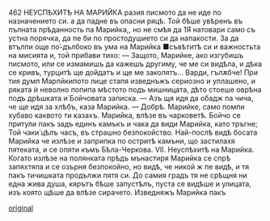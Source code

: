 ﻿462
НЕУСПѢХИТѢ НА МАРИЙКА
разия писмото да не иде по назначението си. а да падне въ опасни ряцѣ. Той бѣше увѣренъ въ пълната прѣданность па Марийка,, но не смѣя да 1Я натовари само съ устна порячка, да пе би по простодушието си да напакости.
За да втълпи още по́-дълбоко въ ума на Марийка ■съвѣтитѣ си и важностьта на мисията и, той прибави тихо:
— Защото, Марийке, ако изгубишъ писмото, или се измамишъ да кажешъ другиму, че ме си видѣла, и дѣка се кривъ, турцитѣ ще дойдатъ и ще ме заколятъ... Варди, гълѫбче!
При тия думп Марпйкипото лице стапя изведнъжъ сериозно и уплашено, и ряката ѝ неволно попипа мѣстото подъ мишницата, дѣто стоеше оврѣна подъ дрѣшката и́ Бойчовата записка.
— Азъ щя идя да обадж па чича, че ще идя за хлѣбъ, каза Марийка.
— Добрѣ. Марийке, само помпи хубаво каквото ти казахъ.
Марийка, влѣзе въ чарковетѣ.
Бойчо се притули пакъ задъ единъ камъкъ и чака да види Марийка, като тръгне;
Той чаки́ цѣлъ часъ, въ страшно безпокойство.
Най-послѣ видѣ босата Марийка че излѣзе и заприпка по остритѣ камъни, що застилахя пятеката, и се опяти къмъ Бѣла-Черкова.
VII.
Неуспѣхитѣ на Марийка.
Когато излѣзе на полянката прѣдъ мънастиря Марийка се спрѣ запяхтяпа и се озърня безпокойно, но видѣ, че никой ж пе видѣ, и тя пакъ тичишката продължи пятя си. До самия градъ тя не срѣщня ни една жива душа, кярътъ бѣше запустѣлъ, пуста се видѣше и улицата, изъ която щѣше да влѣзе сирачето. Изведняжъ Марийка пакъ

[original](images/515.jpg)